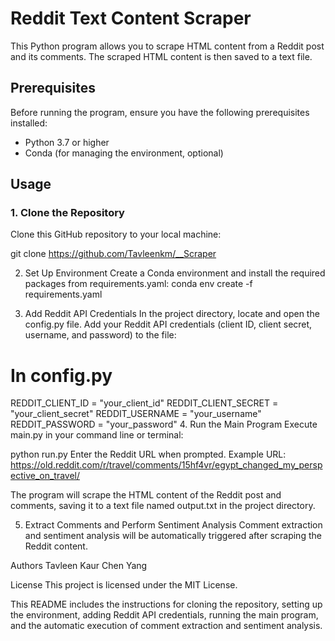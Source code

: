 # Reddit Text Content Scraper

This Python program allows you to scrape HTML content from a Reddit post and its comments. The scraped HTML content is then saved to a text file.

## Prerequisites

Before running the program, ensure you have the following prerequisites installed:

- Python 3.7 or higher
- Conda (for managing the environment, optional)

## Usage

### 1. Clone the Repository

Clone this GitHub repository to your local machine:

git clone https://github.com/Tavleenkm/__Scraper

2. Set Up Environment
Create a Conda environment and install the required packages from requirements.yaml:
conda env create -f requirements.yaml

3. Add Reddit API Credentials
In the project directory, locate and open the config.py file. Add your Reddit API credentials (client ID, client secret, username, and password) to the file:

# In config.py
REDDIT_CLIENT_ID = "your_client_id"
REDDIT_CLIENT_SECRET = "your_client_secret"
REDDIT_USERNAME = "your_username"
REDDIT_PASSWORD = "your_password"
4. Run the Main Program
Execute main.py in your command line or terminal:

python run.py
Enter the Reddit URL when prompted. Example URL: https://old.reddit.com/r/travel/comments/15hf4vr/egypt_changed_my_perspective_on_travel/

The program will scrape the HTML content of the Reddit post and comments, saving it to a text file named output.txt in the project directory.

5. Extract Comments and Perform Sentiment Analysis
Comment extraction and sentiment analysis will be automatically triggered after scraping the Reddit content.

Authors
Tavleen Kaur
Chen Yang

License
This project is licensed under the MIT License.


This README includes the instructions for cloning the repository, setting up the environment, adding Reddit API credentials, running the main program, and the automatic execution of comment extraction and sentiment analysis. 
